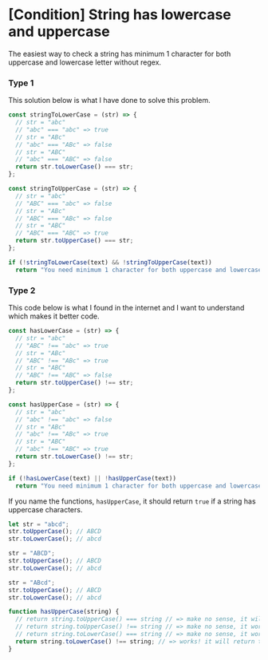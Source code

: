 # [Condition] String has lowercase and uppercase

The easiest way to check a string has minimum 1 character for both uppercase and lowercase letter without regex.

### Type 1

This solution below is what I have done to solve this problem.

```javascript
const stringToLowerCase = (str) => {
  // str = "abc"
  // "abc" === "abc" => true
  // str = "ABc"
  // "abc" === "ABc" => false
  // str = "ABC"
  // "abc" === "ABC" => false
  return str.toLowerCase() === str;
};

const stringToUpperCase = (str) => {
  // str = "abc"
  // "ABC" === "abc" => false
  // str = "ABc"
  // "ABC" === "ABc" => false
  // str = "ABC"
  // "ABC" === "ABC" => true
  return str.toUpperCase() === str;
};

if (!stringToLowerCase(text) && !stringToUpperCase(text))
  return "You need minimum 1 character for both uppercase and lowercase letter";
```

### Type 2

This code below is what I found in the internet and I want to understand which makes it better code.

```javascript
const hasLowerCase = (str) => {
  // str = "abc"
  // "ABC" !== "abc" => true
  // str = "ABc"
  // "ABC" !== "ABc" => true
  // str = "ABC"
  // "ABC" !== "ABC" => false
  return str.toUpperCase() !== str;
};

const hasUpperCase = (str) => {
  // str = "abc"
  // "abc" !== "abc" => false
  // str = "ABc"
  // "abc" !== "ABc" => true
  // str = "ABC"
  // "abc" !== "ABC" => true
  return str.toLowerCase() !== str;
};

if (!hasLowerCase(text) || !hasUpperCase(text))
  return "You need minimum 1 character for both uppercase and lowercase letter";
```

If you name the functions, `hasUpperCase`, it should return `true` if a string has uppercase characters.

```javascript
let str = "abcd";
str.toUpperCase(); // ABCD
str.toLowerCase(); // abcd

str = "ABCD";
str.toUpperCase(); // ABCD
str.toLowerCase(); // abcd

str = "ABcd";
str.toUpperCase(); // ABCD
str.toLowerCase(); // abcd

function hasUpperCase(string) {
  // return string.toUpperCase() === string // => make no sense, it will return true at any case
  // return string.toUpperCase() !== string // => make no sense, it works the opposite way
  // return string.toLowerCase() === string // => make no sense, it works the opposite way
  return string.toLowerCase() !== string; // => works! it will return true if a string has uppercase characters
}
```
